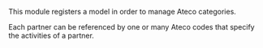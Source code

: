 This module registers a model in order to manage Ateco categories.

Each partner can be referenced by one or many Ateco codes that specify
the activities of a partner.
